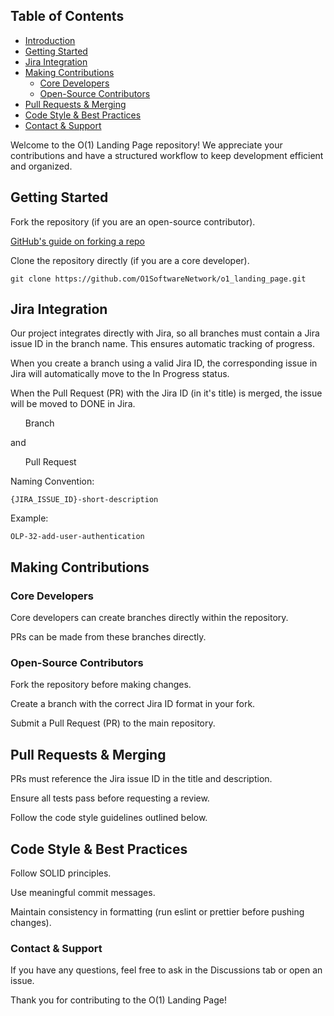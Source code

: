## Table of Contents

- [Introduction](#introduction)
- [Getting Started](#getting-started)
- [Jira Integration](#branching-and-jira-integration)
- [Making Contributions](#making-contributions)
  - [Core Developers](#core-developers)
  - [Open-Source Contributors](#open-source-contributors)
- [Pull Requests & Merging](#pull-requests--merging)
- [Code Style & Best Practices](#code-style--best-practices)
- [Contact & Support](#contact--support)

Welcome to the O(1) Landing Page repository! We appreciate your contributions and have a structured workflow to keep development efficient and organized.

## Getting Started

Fork the repository (if you are an open-source contributor).

[GitHub's guide on forking a repo](https://docs.github.com/en/pull-requests/collaborating-with-pull-requests/working-with-forks/fork-a-repo)

Clone the repository directly (if you are a core developer).

`git clone https://github.com/O1SoftwareNetwork/o1_landing_page.git`

## Jira Integration

Our project integrates directly with Jira, so all branches must contain a Jira issue ID in the branch name. This ensures automatic tracking of progress.

When you create a branch using a valid Jira ID, the corresponding issue in Jira will automatically move to the In Progress status.

When the Pull Request (PR) with the Jira ID (in it's title) is merged, the issue will be moved to DONE in Jira.

<ul>Branch</ul> and <ul>Pull Request</ul> Naming Convention:

`{JIRA_ISSUE_ID}-short-description`

Example:

`OLP-32-add-user-authentication`

## Making Contributions

### Core Developers

Core developers can create branches directly within the repository.

PRs can be made from these branches directly.

### Open-Source Contributors

Fork the repository before making changes.

Create a branch with the correct Jira ID format in your fork.

Submit a Pull Request (PR) to the main repository.

## Pull Requests & Merging

PRs must reference the Jira issue ID in the title and description.

Ensure all tests pass before requesting a review.

Follow the code style guidelines outlined below.

## Code Style & Best Practices

Follow SOLID principles.

Use meaningful commit messages.

Maintain consistency in formatting (run eslint or prettier before pushing changes).

### Contact & Support

If you have any questions, feel free to ask in the Discussions tab or open an issue.

Thank you for contributing to the O(1) Landing Page!
